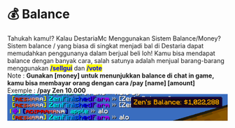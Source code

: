 # 💰 Balance

Tahukah kamu!? Kalau DestariaMc Menggunakan Sistem Balance/Money? Sistem balance / yang biasa di singkat menjadi bal di Destaria dapat memudahkan penggunanya dalam berjual beli loh! Kamu bisa mendapat balance dengan banyak cara, salah satunya adalah menjual barang-barang menggunakan <mark style="color:blue;">**/sellgui**</mark> dan <mark style="color:blue;">**/vote**</mark>\
Note : **Gunakan \[money] untuk menunjukkan balance di chat in game, kamu bisa membayar orang dengan cara /pay \[name] \[amount]**\
Exemple : **/pay Zen 10.000**\
![](<../../.gitbook/assets/Screenshot (329).png>)

